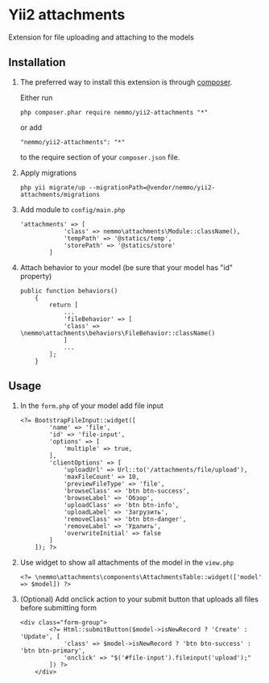 Yii2 attachments
================
Extension for file uploading and attaching to the models

Installation
------------

1. The preferred way to install this extension is through [composer](http://getcomposer.org/download/).

	Either run
	
	```
	php composer.phar require nemmo/yii2-attachments "*"
	```
	
	or add
	
	```
	"nemmo/yii2-attachments": "*"
	```
	
	to the require section of your `composer.json` file.

2. Apply migrations
	
	```
	php yii migrate/up --migrationPath=@vendor/nemmo/yii2-attachments/migrations
	```

3.  Add module to `config/main.php`
	
	```
	'attachments' => [
	            'class' => nemmo\attachments\Module::className(),
	            'tempPath' => '@statics/temp',
	            'storePath' => '@statics/store'
	        ]
	```

4. Attach behavior to your model (be sure that your model has "id" property)
	
	```
	public function behaviors()
	    {
	        return [
		        ...
	            'fileBehavior' => [
				'class' => \nemmo\attachments\behaviors\FileBehavior::className()
	            ]
	            ...
	        ];
	    }
	```

Usage
-----

1. In the `form.php` of your model add file input
	
	```
	<?= BootstrapFileInput::widget([
	        'name' => 'file',
	        'id' => 'file-input',
	        'options' => [
	            'multiple' => true,
	        ],
	        'clientOptions' => [
	            'uploadUrl' => Url::to('/attachments/file/upload'),
	            'maxFileCount' => 10,
	            'previewFileType' => 'file',
	            'browseClass' => 'btn btn-success',
	            'browseLabel' => 'Обзор',
	            'uploadClass' => 'btn btn-info',
	            'uploadLabel' => 'Загрузить',
	            'removeClass' => 'btn btn-danger',
	            'removeLabel' => 'Удалить',
	            'overwriteInitial' => false
	        ]
	    ]); ?>
	```

2. Use widget to show all attachments of the model in the `view.php`
	
	```
	<?= \nemmo\attachments\components\AttachmentsTable::widget(['model' => $model]) ?>
	```

3. (Optional) Add onclick action to your submit button that uploads all files before submitting form
	
	```
	<div class="form-group">
	        <?= Html::submitButton($model->isNewRecord ? 'Create' : 'Update', [
	            'class' => $model->isNewRecord ? 'btn btn-success' : 'btn btn-primary',
	            'onclick' => "$('#file-input').fileinput('upload');"
	        ]) ?>
	    </div>
	```